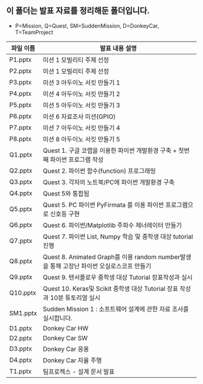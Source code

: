 ## 이 폴더는 발표 자료를 정리해둔 폴더입니다.
* P=Mission, Q=Quest, SM=SuddenMission, D=DonkeyCar, T=TeamProject

|     파일 이름    |  발표 내용 설명                     |
|----------------|---------------------------------|
| P1.pptx        |  미션 1 모빌리티 주제 선정            |
| P2.pptx        |  미션 1 모빌리티 주제 선정            |
| P3.pptx        |  미션 3 아두이노 서킷 만들기 1            |
| P4.pptx        |  미션 4 아두이노 서킷 만들기 2            |
| P5.pptx        |  미션 5 아두이노 서킷 만들기 3          |
| P6.pptx        |  미션 6 자료조사 미션(GPIO)            |
| P7.pptx        |  미션 7 아두이노 서킷 만들기 4            |
| P8.pptx        |  미션 8 아두이노 서킷 만들기 5            |
| Q1.pptx        |  Quest 1. 구글 코랩을 이용한 파이썬 개발환경 구축 + 첫번째 파이썬 프로그램 작성            |
| Q2.pptx        |  Quest 2. 파이썬 함수(function) 프로그래밍            |
| Q3.pptx        |  Quest 3. 각자의 노트북/PC에 파이썬 개발환경 구축            |
| Q4.pptx        |  Quest 5와 통합됨              |
| Q5.pptx        |  Quest 5. PC 파이썬 PyFirmata 를 이용 파이썬 프로그램으로 신호등 구현             |
| Q6.pptx        |  Quest 6. 파이썬/Matplotlib 주파수 제너레이터 만들기            |
| Q7.pptx        |  Quest 7. 파이썬 List, Numpy 학습 및 중학생 대상 tutorial 진행        |
| Q8.pptx        |  Quest 8. Animated Graph를 이용 random number발생을 통해 고장난 파이썬 오실로스코프 만들기            |
| Q9.pptx        | Quest 9. 텐서플로우 중학생 대상 Tutorial 장표작성과 실시           |
| Q10.pptx        | Quest 10. Keras및 Scikit 중학생 대상 Tutorial 장표 작성과 10분 튜토리얼 실시           |
| SM1.pptx        | Sudden Mission 1 : 소프트웨어 설계에 관한 자료 조사를 실시합니다.          |
| D1.pptx        |   Donkey Car HW        |
| D2.pptx        |   Donkey Car SW        |
| D3.pptx        |   Donkey Car 응용        |
| D4.pptx        |   Donkey Car 자율 주행        |
| T1.pptx        |  팀프로젝스 - 설계 문서 발표    |
